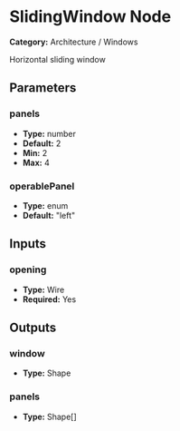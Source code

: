 
# SlidingWindow Node

**Category:** Architecture / Windows

Horizontal sliding window

## Parameters


### panels
- **Type:** number
- **Default:** 2
- **Min:** 2
- **Max:** 4



### operablePanel
- **Type:** enum
- **Default:** "left"





## Inputs


### opening
- **Type:** Wire
- **Required:** Yes



## Outputs


### window
- **Type:** Shape



### panels
- **Type:** Shape[]




